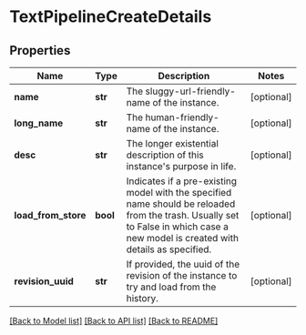 # TextPipelineCreateDetails

## Properties
Name | Type | Description | Notes
------------ | ------------- | ------------- | -------------
**name** | **str** | The sluggy-url-friendly-name of the instance. | [optional] 
**long_name** | **str** | The human-friendly-name of the instance. | [optional] 
**desc** | **str** | The longer existential description of this instance&#39;s purpose in life. | [optional] 
**load_from_store** | **bool** | Indicates if a pre-existing model with the specified name should be reloaded from the trash. Usually set to False in which case a new model is created with details as specified. | [optional] 
**revision_uuid** | **str** | If provided, the uuid of the revision of the instance to try and load from the history. | [optional] 

[[Back to Model list]](../README.md#documentation-for-models) [[Back to API list]](../README.md#documentation-for-api-endpoints) [[Back to README]](../README.md)


